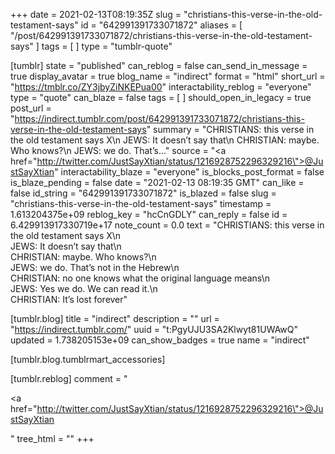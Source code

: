 +++
date = 2021-02-13T08:19:35Z
slug = "christians-this-verse-in-the-old-testament-says"
id = "642991391733071872"
aliases = [ "/post/642991391733071872/christians-this-verse-in-the-old-testament-says" ]
tags = [ ]
type = "tumblr-quote"

[tumblr]
state = "published"
can_reblog = false
can_send_in_message = true
display_avatar = true
blog_name = "indirect"
format = "html"
short_url = "https://tmblr.co/ZY3jbyZiNKEPua00"
interactability_reblog = "everyone"
type = "quote"
can_blaze = false
tags = [ ]
should_open_in_legacy = true
post_url = "https://indirect.tumblr.com/post/642991391733071872/christians-this-verse-in-the-old-testament-says"
summary = "CHRISTIANS: this verse in the old testament says X\n JEWS: It doesn’t say that\n CHRISTIAN: maybe. Who knows?\n JEWS: we do. That’s..."
source = "<a href=\"http://twitter.com/JustSayXtian/status/1216928752296329216\">@JustSayXtian</a>"
interactability_blaze = "everyone"
is_blocks_post_format = false
is_blaze_pending = false
date = "2021-02-13 08:19:35 GMT"
can_like = false
id_string = "642991391733071872"
is_blazed = false
slug = "christians-this-verse-in-the-old-testament-says"
timestamp = 1.613204375e+09
reblog_key = "hcCnGDLY"
can_reply = false
id = 6.429913917330719e+17
note_count = 0.0
text = "CHRISTIANS: this verse in the old testament says X\n<br/>JEWS: It doesn&rsquo;t say that\n<br/>CHRISTIAN: maybe. Who knows?\n<br/>JEWS: we do. That&rsquo;s not in the Hebrew\n<br/>CHRISTIAN: no one knows what the original language means\n<br/>JEWS: Yes we do. We can read it.\n<br/>CHRISTIAN: It&rsquo;s lost forever"

[tumblr.blog]
title = "indirect"
description = ""
url = "https://indirect.tumblr.com/"
uuid = "t:PgyUJU3SA2Klwyt81UWAwQ"
updated = 1.738205153e+09
can_show_badges = true
name = "indirect"

[tumblr.blog.tumblrmart_accessories]

[tumblr.reblog]
comment = "<p><a href=\"http://twitter.com/JustSayXtian/status/1216928752296329216\">@JustSayXtian</a></p>"
tree_html = ""
+++
